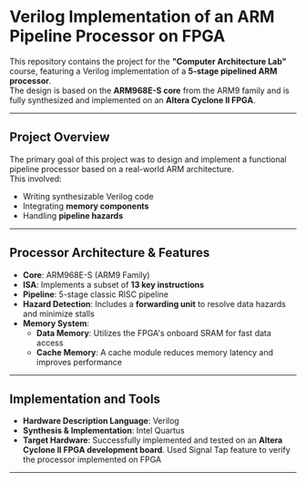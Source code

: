 # Verilog Implementation of an ARM Pipeline Processor on FPGA

This repository contains the project for the **"Computer Architecture Lab"** course, featuring a Verilog implementation of a **5-stage pipelined ARM processor**.  
The design is based on the **ARM968E-S core** from the ARM9 family and is fully synthesized and implemented on an **Altera Cyclone II FPGA**.

---

## Project Overview
The primary goal of this project was to design and implement a functional pipeline processor based on a real-world ARM architecture.  
This involved:
- Writing synthesizable Verilog code  
- Integrating **memory components**  
- Handling **pipeline hazards**

---

## Processor Architecture & Features
- **Core**: ARM968E-S (ARM9 Family)  
- **ISA**: Implements a subset of **13 key instructions**  
- **Pipeline**: 5-stage classic RISC pipeline
- **Hazard Detection**: Includes a **forwarding unit** to resolve data hazards and minimize stalls  
- **Memory System**:  
  - **Data Memory**: Utilizes the FPGA's onboard SRAM for fast data access  
  - **Cache Memory**: A cache module reduces memory latency and improves performance  

---

## Implementation and Tools
- **Hardware Description Language**: Verilog  
- **Synthesis & Implementation**: Intel Quartus  
- **Target Hardware**: Successfully implemented and tested on an **Altera Cyclone II FPGA development board**. Used Signal Tap feature to verify the processor implemented on FPGA  

---
